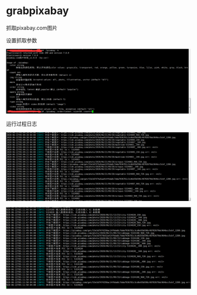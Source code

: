 # grabpixabay
抓取pixabay.com图片

设置抓取参数

![image](https://github.com/zhangxuanru/grabpixabay/blob/master/readme/1.png)

运行过程日志

  ![image](https://github.com/zhangxuanru/grabpixabay/blob/master/readme/2.png)

  ![image](https://github.com/zhangxuanru/grabpixabay/blob/master/readme/7.png)